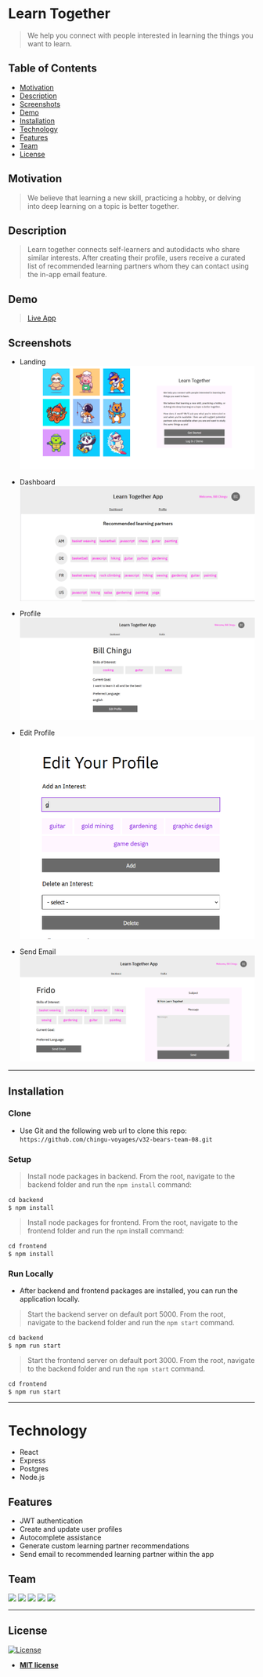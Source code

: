# Learn Together

>  We help you connect with people interested in learning the things you want to learn. 

## Table of Contents

- [Motivation](#motivation)
- [Description](#description)
- [Screenshots](#screenshots)
- [Demo](#demo)
- [Installation](#installation)
- [Technology](#technology)
- [Features](#features)
- [Team](#team)
- [License](#license)

## Motivation

> We believe that learning a new skill, practicing a hobby, or delving into deep learning on a topic is better together.

## Description

> Learn together connects self-learners and autodidacts who share similar interests. After creating their profile, users receive a curated list of recommended learning partners whom they can contact using the in-app email feature. 

## Demo
> [Live App](https://learn-together-v32.herokuapp.com/)

## Screenshots

- Landing
![Landing](assets/landing.PNG)

- Dashboard
![Dashboard](assets/learning-partners.PNG)

- Profile
![Profile](assets/profile.PNG)

- Edit Profile
![Edit Profile](assets/edit-profile.PNG)

- Send Email
![Send Email](assets/email.PNG)
---

## Installation

### Clone

- Use Git and the following web url to clone this repo: `https://github.com/chingu-voyages/v32-bears-team-08.git`

### Setup

> Install node packages in backend. From the root, navigate to the backend folder and run the `npm install` command:

```shell
cd backend
$ npm install 
```

>Install node packages for frontend. From the root, navigate to the frontend folder and run the `npm` install command:

```shell
cd frontend
$ npm install
```

### Run Locally

- After backend and frontend packages are installed, you can run the application locally.

> Start the backend server on default port 5000. From the root, navigate to the backend folder and run the `npm start` command. 

```shell
cd backend
$ npm run start
```

> Start the frontend server on default port 3000. From the root, navigate to the backend folder and run the `npm start` command.

```shell
cd frontend
$ npm run start
```

---

# Technology

 - React
 - Express
 - Postgres
 - Node.js

## Features

- JWT authentication
- Create and update user profiles
- Autocomplete assistance
- Generate custom learning partner recommendations
- Send email to recommended learning partner within the app


## Team
<a href="https://github.com/alatruwe"><img src="https://avatars.githubusercontent.com/u/49768573?v=4" width="100"/></a>
<a href="https://github.com/ArunJose"><img src="https://avatars.githubusercontent.com/u/12997751?v=4" width="100"/></a>
<a href="https://github.com/a-w-m"><img src="https://avatars2.githubusercontent.com/u/47095419?s=60&v=4" width="100"/></a>
<a href="https://github.com/djdenney"><img src="https://avatars.githubusercontent.com/u/70661974?v=4" width="100"/></a>
<a href="https://github.com/llndklzr"><img src="https://avatars.githubusercontent.com/u/76789354?v=4" width="100"/></a>

---

## License

[![License](http://img.shields.io/:license-mit-blue.svg?style=flat-square)](http://badges.mit-license.org)

- **[MIT license](http://opensource.org/licenses/mit-license.php)**
